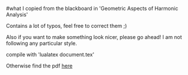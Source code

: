 #what I copied from the blackboard in 'Geometric Aspects of Harmonic Analysis'

Contains a lot of typos, feel free to correct them ;)

Also if you want to make something look nicer, please go ahead! I am not following any particular style.

compile with 'lualatex document.tex'

Otherwise find the pdf [here](http://wg1oglinks.dlinkddns.com/owncloud/index.php/s/ONeT0UqyGTzKQdH)
